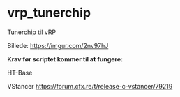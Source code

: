 # vrp_tunerchip
Tunerchip til vRP

Billede: https://imgur.com/2nv97hJ

**Krav før scriptet kommer til at fungere:**

HT-Base

VStancer
https://forum.cfx.re/t/release-c-vstancer/79219
